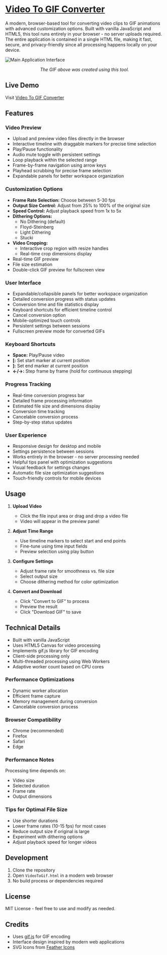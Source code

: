 # [Video To GIF Converter](https://dylansallred.github.io/Video-To-Gif-Converter)

A modern, browser-based tool for converting video clips to GIF animations with advanced customization options. Built with vanilla JavaScript and HTML5, this tool runs entirely in your browser - no server uploads required. The entire application is contained in a single HTML file, making it fast, secure, and privacy-friendly since all processing happens locally on your device.

![Main Application Interface](/images/videotogif.gif)
<p align="center"><em>The GIF above was created using this tool.</em></p>

## Live Demo
Visit [Video To GIF Converter](https://dylansallred.github.io/Video-To-Gif-Converter/VideoToGif.html)

## Features

### Video Preview
- Upload and preview video files directly in the browser
- Interactive timeline with draggable markers for precise time selection
- Play/Pause functionality
- Audio mute toggle with persistent settings
- Loop playback within the selected range
- Frame-by-frame navigation using arrow keys
- Playhead scrubbing for precise frame selection
- Expandable panels for better workspace organization

### Customization Options
- **Frame Rate Selection:** Choose between 5-30 fps
- **Output Size Control:** Adjust from 25% to 100% of the original size
- **Speed Control:** Adjust playback speed from 1x to 5x
- **Dithering Options:**
  - No Dithering (default)
  - Floyd-Steinberg
  - Light Dithering
  - Stucki
- **Video Cropping:**
  - Interactive crop region with resize handles
  - Real-time crop dimensions display
- Real-time GIF preview
- File size estimation
- Double-click GIF preview for fullscreen view

### User Interface
- Expandable/collapsible panels for better workspace organization
- Detailed conversion progress with status updates
- Conversion time and file statistics display
- Keyboard shortcuts for efficient timeline control
- Cancel conversion option
- Mobile-optimized touch controls
- Persistent settings between sessions
- Fullscreen preview mode for converted GIFs

### Keyboard Shortcuts
- **Space:** Play/Pause video
- **[:** Set start marker at current position
- **]:** Set end marker at current position
- **←/→:** Step frame by frame (hold for continuous stepping)

### Progress Tracking
- Real-time conversion progress bar
- Detailed frame processing information
- Estimated file size and dimensions display
- Conversion time tracking
- Cancelable conversion process
- Step-by-step status updates

### User Experience
- Responsive design for desktop and mobile
- Settings persistence between sessions
- Works entirely in the browser - no server processing needed
- Helpful tips panel with optimization suggestions
- Visual feedback for settings changes
- Automatic file size optimization suggestions
- Touch-friendly controls for mobile devices

## Usage

1. **Upload Video**
   - Click the file input area or drag and drop a video file
   - Video will appear in the preview panel

2. **Adjust Time Range**
   - Use timeline markers to select start and end points
   - Fine-tune using time input fields
   - Preview selection using play button

3. **Configure Settings**
   - Adjust frame rate for smoothness vs. file size
   - Select output size
   - Choose dithering method for color optimization

4. **Convert and Download**
   - Click "Convert to GIF" to process
   - Preview the result
   - Click "Download GIF" to save

## Technical Details

- Built with vanilla JavaScript
- Uses HTML5 Canvas for video processing
- Implements gif.js library for GIF encoding
- Client-side processing only
- Multi-threaded processing using Web Workers
- Adaptive worker count based on CPU cores

### Performance Optimizations
- Dynamic worker allocation
- Efficient frame capture
- Memory management during conversion
- Cancelable conversion process

### Browser Compatibility
- Chrome (recommended)
- Firefox
- Safari
- Edge

### Performance Notes
Processing time depends on:
- Video size
- Selected duration
- Frame rate
- Output dimensions

### Tips for Optimal File Size
- Use shorter durations
- Lower frame rates (10-15 fps) for most cases
- Reduce output size if original is large
- Experiment with dithering options
- Adjust playback speed for longer videos

## Development

1. Clone the repository
2. Open `VideoToGif.html` in a modern web browser
3. No build process or dependencies required

## License
MIT License - feel free to use and modify as needed.

## Credits
- Uses [gif.js](https://jnordberg.github.io/gif.js/) for GIF encoding
- Interface design inspired by modern web applications
- SVG Icons from [Feather Icons](https://feathericons.com/)
